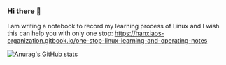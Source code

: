### Hi there 👋

I am writing a notebook to record my learning process of Linux and I wish this can help you with only one stop: https://hanxiaos-organization.gitbook.io/one-stop-linux-learning-and-operating-notes

[![Anurag's GitHub stats](https://github-readme-stats.vercel.app/api?username=ATang0729&show_icons=true)](https://github.com/anuraghazra/github-readme-stats)

<!--
**ATang0729/ATang0729** is a ✨ _special_ ✨ repository because its `README.md` (this file) appears on your GitHub profile.

Here are some ideas to get you started:

- 🔭 I’m currently working on ...
- 🌱 I’m currently learning ...
- 👯 I’m looking to collaborate on ...
- 🤔 I’m looking for help with ...
- 💬 Ask me about ...
- 📫 How to reach me: ...
- 😄 Pronouns: ...
- ⚡ Fun fact: ...
-->
